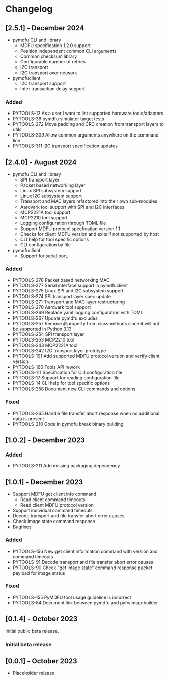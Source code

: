 # Changelog
## [2.5.1] - December 2024
- pymdfu CLI and library
  - MDFU specification 1.2.0 support
  - Position independent common CLI arguments
  - Common checksum library
  - Configurable number of retries
  - I2C transport
  - I2C transport over network
- pymdfuclient
  - I2C transport support
  - Inter transaction delay support

### Added
- PYTOOLS-12 As a user I want to list supported hardware tools/adapters
- PYTOOLS-36 pymdfu simulator target tests
- PYTOOLS-272 Move padding and CRC creation from transport layers to utils
- PYTOOLS-309 Allow common arguments anywhere on the command line
- PYTOOLS-311 I2C transport specification updates

## [2.4.0] - August 2024
- pymdfu CLI and library
  - SPI transport layer
  - Packet based networking layer
  - Linux SPI subsystem support
  - Linux I2C subsystem support
  - Transport and MAC layers refactored into their own sub-modules
  - Aardvark tool support with SPI and I2C interfaces
  - MCP2221A tool support
  - MCP2210 tool support
  - Logging configuration through TOML file
  - Support MDFU protocol specfication version 1.1
  - Checks for client MDFU version and exits if not supported by host
  - CLI help for tool specific options
  - CLI configuration by file
- pymdfuclient
  - Support for serial port.

### Added
- PYTOOLS-278 Packet based networking MAC
- PYTOOLS-277 Serial interface support in pymdfuclient
- PYTOOLS-275 Linux SPI and I2C subsystem support
- PYTOOLS-274 SPI transport layer spec update
- PYTOOLS-271 Transport and MAC layer restructuring
- PYTOOLS-270 Aardvark tool support
- PYTOOLS-269 Replace yaml logging configuration with TOML
- PYTOOLS-267 Update pymdfu excludes
- PYTOOLS-257 Remove @property from classmethods since it will not be supported in Python 3.13
- PYTOOLS-254 SPI transport layer
- PYTOOLS-253 MCP2210 tool
- PYTOOLS-243 MCP2221A tool
- PYTOOLS-242 I2C transport layer prototype
- PYTOOLS-191 Add supported MDFU protocol version and verify client version
- PYTOOLS-160 Tools API rework
- PYTOOLS-111 Specification for CLI configuration file
- PYTOOLS-17 Support for reading configuration file
- PYTOOLS-14 CLI help for tool specific options
- PYTOOLS-258 Document new CLI commands and options
### Fixed
- PYTOOLS-265 Handle file transfer abort response when no additional data is present
- PYTOOLS-210 Code in pymdfu break binary building

## [1.0.2] - December 2023
### Added
- PYTOOLS-211 Add missing packaging dependency

## [1.0.1] - December 2023

- Support MDFU get client info command
  - Read client command timeouts
  - Read client MDFU protocol version
- Support individual command timeouts
- Decode transport and file transfer abort error causes
- Check image state command response
- Bugfixes

### Added
- PYTOOLS-156 New get client information command with version and command timeouts
- PYTOOLS-91  Decode transport and file transfer abort error causes
- PYTOOLS-90  Check "get image state" command response packet payload for image status

### Fixed
- PYTOOLS-155 PyMDFU tool usage guideline is incorrect
- PYTOOLS-84  Document link between pymdfu and pyfwimagebuilder

## [0.1.4] - October 2023

Initial public beta release.

### Initial beta release

## [0.0.1] - October 2023

- Placeholder release

